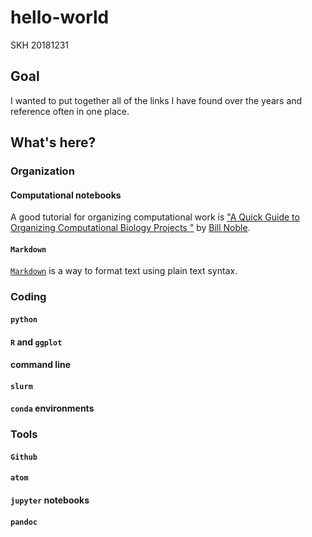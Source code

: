# hello-world
SKH 20181231

## Goal

I wanted to put together all of the links I have found over the years and reference often in one place.

## What's here?

### Organization

#### Computational notebooks

A good tutorial for organizing computational work is ["A Quick Guide to Organizing Computational Biology Projects
"](https://journals.plos.org/ploscompbiol/article?id=10.1371/journal.pcbi.1000424) by [Bill Noble](https://noble.gs.washington.edu/~wnoble/).

#### `Markdown`  

[`Markdown`](./markdown/README.md) is a way to format text using plain text syntax.  

### Coding

#### `python`

#### `R` and `ggplot`

#### command line

#### `slurm`

#### `conda` environments

### Tools

#### `Github`

#### `atom`

#### `jupyter` notebooks

#### `pandoc`
